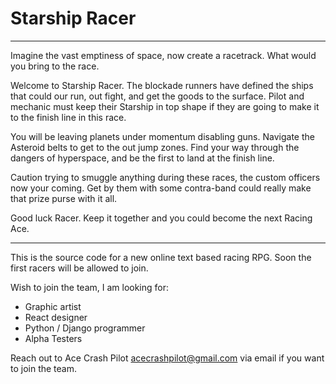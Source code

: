 # Starship Racer

---

Imagine the vast emptiness of space, now create a racetrack. What would you bring to the race.

Welcome to Starship Racer. The blockade runners have defined the ships that could our run, out fight, and get the goods 
to the surface. Pilot and mechanic must keep their Starship in top shape if they are going to make it to the finish line 
in this race.

You will be leaving planets under momentum disabling guns. Navigate the Asteroid belts to get to the out jump zones. 
Find your way through the dangers of hyperspace, and be the first to land at the finish line. 

Caution trying to smuggle anything during these races, the custom officers now your coming. Get by them with some 
contra-band could really make that prize purse with it all.

Good luck Racer. Keep it together and you could become the next Racing Ace.

---

This is the source code for a new online text based racing RPG. Soon the first racers will be allowed to join. 

Wish to join the team, I am looking for:
* Graphic artist
* React designer
* Python / Django programmer
* Alpha Testers

Reach out to Ace Crash Pilot <acecrashpilot@gmail.com> via email if you want to join the team. 